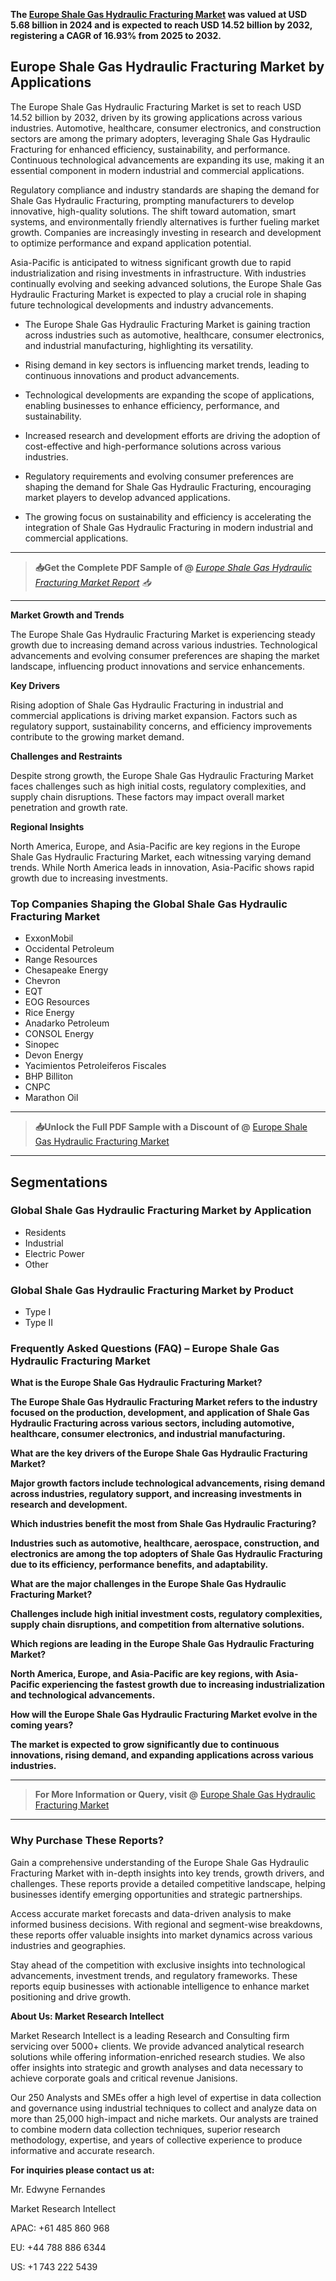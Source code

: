 <p><strong>The <a href="https://www.marketresearchintellect.com/download-sample/?rid=269190&amp;utm_source=Pulse-April-Europe&amp;utm_medium=852">Europe Shale Gas Hydraulic Fracturing Market</a> was valued at USD 5.68 billion in 2024 and is expected to reach USD 14.52 billion by 2032, registering a CAGR of 16.93% from 2025 to 2032.</strong></p><h2>Europe Shale Gas Hydraulic Fracturing Market by Applications&nbsp;</h2><p><p>The Europe Shale Gas Hydraulic Fracturing Market is set to reach USD 14.52 billion by 2032, driven by its growing applications across various industries. Automotive, healthcare, consumer electronics, and construction sectors are among the primary adopters, leveraging Shale Gas Hydraulic Fracturing for enhanced efficiency, sustainability, and performance. Continuous technological advancements are expanding its use, making it an essential component in modern industrial and commercial applications.</p><p>Regulatory compliance and industry standards are shaping the demand for Shale Gas Hydraulic Fracturing, prompting manufacturers to develop innovative, high-quality solutions. The shift toward automation, smart systems, and environmentally friendly alternatives is further fueling market growth. Companies are increasingly investing in research and development to optimize performance and expand application potential.</p><p>Asia-Pacific is anticipated to witness significant growth due to rapid industrialization and rising investments in infrastructure. With industries continually evolving and seeking advanced solutions, the Europe Shale Gas Hydraulic Fracturing Market is expected to play a crucial role in shaping future technological developments and industry advancements.</p></p><ul><li><p>The Europe Shale Gas Hydraulic Fracturing Market is gaining traction across industries such as automotive, healthcare, consumer electronics, and industrial manufacturing, highlighting its versatility.</p></li><li><p>Rising demand in key sectors is influencing market trends, leading to continuous innovations and product advancements.</p></li><li><p>Technological developments are expanding the scope of applications, enabling businesses to enhance efficiency, performance, and sustainability.</p></li><li><p>Increased research and development efforts are driving the adoption of cost-effective and high-performance solutions across various industries.</p></li><li><p>Regulatory requirements and evolving consumer preferences are shaping the demand for Shale Gas Hydraulic Fracturing, encouraging market players to develop advanced applications.</p></li><li><p>The growing focus on sustainability and efficiency is accelerating the integration of Shale Gas Hydraulic Fracturing in modern industrial and commercial applications.</p></li></ul><hr /><blockquote><p><strong><span class="font-[700]">📥Get the Complete PDF Sample of @ </span></strong><em><span class="font-[700]"><a href="https://www.marketresearchintellect.com/download-sample/?rid=269190&amp;utm_source=Pulse-April-Europe&amp;utm_medium=852" target="_blank" data-tracking-control-name="article-ssr-frontend-pulse_little-text-block" data-tracking-will-navigate="" data-test-link="">Europe Shale Gas Hydraulic Fracturing Market Report</a>&nbsp;📥</span></em></p></blockquote><hr /><p class="" data-start="77" data-end="360"><strong data-start="77" data-end="105">Market Growth and Trends</strong></p><p class="" data-start="77" data-end="360">The Europe Shale Gas Hydraulic Fracturing Market is experiencing steady growth due to increasing demand across various industries. Technological advancements and evolving consumer preferences are shaping the market landscape, influencing product innovations and service enhancements.</p><p class="" data-start="362" data-end="606"><strong data-start="362" data-end="377">Key Drivers</strong></p><p class="" data-start="362" data-end="606">Rising adoption of Shale Gas Hydraulic Fracturing in industrial and commercial applications is driving market expansion. Factors such as regulatory support, sustainability concerns, and efficiency improvements contribute to the growing market demand.</p><p class="" data-start="608" data-end="849"><strong data-start="608" data-end="637">Challenges and Restraints</strong></p><p class="" data-start="608" data-end="849">Despite strong growth, the Europe Shale Gas Hydraulic Fracturing Market faces challenges such as high initial costs, regulatory complexities, and supply chain disruptions. These factors may impact overall market penetration and growth rate.</p><p class="" data-start="851" data-end="1095"><strong data-start="851" data-end="872">Regional Insights</strong></p><p class="" data-start="851" data-end="1095">North America, Europe, and Asia-Pacific are key regions in the Europe Shale Gas Hydraulic Fracturing Market, each witnessing varying demand trends. While North America leads in innovation, Asia-Pacific shows rapid growth due to increasing investments.</p><p><h3>Top Companies Shaping the Global Shale Gas Hydraulic Fracturing Market </h3><ul><li>ExxonMobil</li><li>Occidental Petroleum</li><li>Range Resources</li><li>Chesapeake Energy</li><li>Chevron</li><li>EQT</li><li>EOG Resources</li><li>Rice Energy</li><li>Anadarko Petroleum</li><li>CONSOL Energy</li><li>Sinopec</li><li>Devon Energy</li><li>Yacimientos Petroleiferos Fiscales</li><li>BHP Billiton</li><li>CNPC</li><li>Marathon Oil</li></ul></p><hr /><blockquote><p><strong>📥Unlock the Full PDF Sample with a Discount of @</strong> <a href="https://www.marketresearchintellect.com/ask-for-discount/?rid=269190&amp;utm_source=Pulse-April-Europe&amp;utm_medium=852">Europe Shale Gas Hydraulic Fracturing Market</a></p></blockquote><hr /><p><h2>Segmentations</h2><h3>Global Shale Gas Hydraulic Fracturing Market by Application</h3><ul><li>Residents</li><li>Industrial</li><li>Electric Power</li><li>Other</li></ul><h3>Global Shale Gas Hydraulic Fracturing Market by Product</h3><ul><li>Type I</li><li>Type II</li></ul></p><h3><strong>Frequently Asked Questions (FAQ) &ndash; Europe Shale Gas Hydraulic Fracturing Market</strong></h3><p><strong>What is the Europe Shale Gas Hydraulic Fracturing Market?</strong></p><p><strong>The Europe Shale Gas Hydraulic Fracturing Market refers to the industry focused on the production, development, and application of Shale Gas Hydraulic Fracturing across various sectors, including automotive, healthcare, consumer electronics, and industrial manufacturing.</strong></p><p><strong>What are the key drivers of the Europe Shale Gas Hydraulic Fracturing Market?</strong></p><p><strong>Major growth factors include technological advancements, rising demand across industries, regulatory support, and increasing investments in research and development.</strong></p><p><strong>Which industries benefit the most from Shale Gas Hydraulic Fracturing?</strong></p><p><strong>Industries such as automotive, healthcare, aerospace, construction, and electronics are among the top adopters of Shale Gas Hydraulic Fracturing due to its efficiency, performance benefits, and adaptability.</strong></p><p><strong>What are the major challenges in the Europe Shale Gas Hydraulic Fracturing Market?</strong></p><p><strong>Challenges include high initial investment costs, regulatory complexities, supply chain disruptions, and competition from alternative solutions.</strong></p><p><strong>Which regions are leading in the Europe Shale Gas Hydraulic Fracturing Market?</strong></p><p><strong>North America, Europe, and Asia-Pacific are key regions, with Asia-Pacific experiencing the fastest growth due to increasing industrialization and technological advancements.</strong></p><p><strong>How will the Europe Shale Gas Hydraulic Fracturing Market evolve in the coming years?</strong></p><p><strong>The market is expected to grow significantly due to continuous innovations, rising demand, and expanding applications across various industries.</strong></p><hr /><blockquote><p><span class="font-[700]"><strong>For More Information or Query, visit&nbsp;@</strong>&nbsp;</span><span class="font-[700]"><a href="https://www.marketresearchintellect.com/product/global-shale-gas-hydraulic-fracturing-market-size-and-forecast/?utm_source=Linkedin&utm_medium=852" target="_blank" data-tracking-control-name="article-ssr-frontend-pulse_little-text-block" data-tracking-will-navigate="" data-test-link="">Europe Shale Gas Hydraulic Fracturing Market</a></span></p></blockquote><hr /><h3><strong data-start="0" data-end="31">Why Purchase These Reports?</strong></h3><p class="" data-start="35" data-end="297">Gain a comprehensive understanding of the Europe Shale Gas Hydraulic Fracturing Market with in-depth insights into key trends, growth drivers, and challenges. These reports provide a detailed competitive landscape, helping businesses identify emerging opportunities and strategic partnerships.</p><p class="" data-start="299" data-end="540">Access accurate market forecasts and data-driven analysis to make informed business decisions. With regional and segment-wise breakdowns, these reports offer valuable insights into market dynamics across various industries and geographies.</p><p class="" data-start="542" data-end="784">Stay ahead of the competition with exclusive insights into technological advancements, investment trends, and regulatory frameworks. These reports equip businesses with actionable intelligence to enhance market positioning and drive growth.</p><p><strong><span class="font-[700]">About Us: Market Research Intellect</span></strong></p><p><span class="">Market Research Intellect is a leading Research and Consulting firm servicing over 5000+ clients. We provide advanced analytical research solutions while offering information-enriched research studies.&nbsp;</span>We also offer insights into strategic and growth analyses and data necessary to achieve corporate goals and critical revenue Janisions.</p><p><span class="">Our 250 Analysts and SMEs offer a high level of expertise in data collection and governance using industrial techniques to collect and analyze data on more than 25,000 high-impact and niche markets. Our analysts are trained to combine modern data collection techniques, superior research methodology, expertise, and years of collective experience to produce informative and accurate research.</span></p><p><strong>For inquiries please contact us at:</strong></p><p>Mr. Edwyne Fernandes</p><p>Market Research Intellect</p><p>APAC: +61 485 860 968</p><p>EU: +44 788 886 6344</p><p>US: +1 743 222 5439</p>